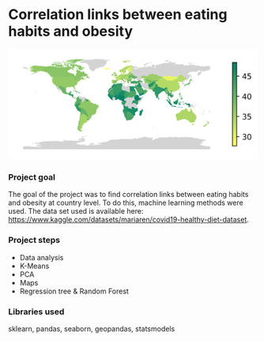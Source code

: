 # Correlation links between eating habits and obesity
<p align="center">
<img src="Maps/Vegetal Products.png" alt="Vegetal Products" width="650"/>
</p>

### Project goal
The goal of the project was to find correlation links between eating habits and obesity at country level. To do this, machine learning methods were used. The data set used is available here: https://www.kaggle.com/datasets/mariaren/covid19-healthy-diet-dataset.

### Project steps
- Data analysis
- K-Means
- PCA
- Maps
- Regression tree & Random Forest

### Libraries used
sklearn, pandas, seaborn, geopandas, statsmodels
